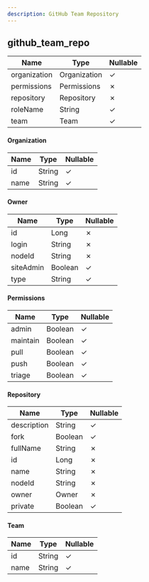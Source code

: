```yaml
---
description: GitHub Team Repository
---
```

github_team_repo
----------------

| **Name**     | **Type**     | **Nullable** |
| ------------ | ------------ | ------------ |
| organization | Organization | &check;      |
| permissions  | Permissions  | &cross;      |
| repository   | Repository   | &cross;      |
| roleName     | String       | &check;      |
| team         | Team         | &check;      |

#### Organization
| **Name** | **Type** | **Nullable** |
| -------- | -------- | ------------ |
| id       | String   | &check;      |
| name     | String   | &check;      |

#### Owner
| **Name**  | **Type** | **Nullable** |
| --------- | -------- | ------------ |
| id        | Long     | &cross;      |
| login     | String   | &cross;      |
| nodeId    | String   | &cross;      |
| siteAdmin | Boolean  | &check;      |
| type      | String   | &check;      |

#### Permissions
| **Name** | **Type** | **Nullable** |
| -------- | -------- | ------------ |
| admin    | Boolean  | &check;      |
| maintain | Boolean  | &check;      |
| pull     | Boolean  | &check;      |
| push     | Boolean  | &check;      |
| triage   | Boolean  | &check;      |

#### Repository
| **Name**    | **Type** | **Nullable** |
| ----------- | -------- | ------------ |
| description | String   | &check;      |
| fork        | Boolean  | &check;      |
| fullName    | String   | &cross;      |
| id          | Long     | &cross;      |
| name        | String   | &cross;      |
| nodeId      | String   | &cross;      |
| owner       | Owner    | &cross;      |
| private     | Boolean  | &check;      |

#### Team
| **Name** | **Type** | **Nullable** |
| -------- | -------- | ------------ |
| id       | String   | &check;      |
| name     | String   | &check;      |
